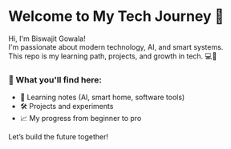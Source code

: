 
# Welcome to My Tech Journey 👋

Hi, I'm Biswajit Gowala!  
I'm passionate about modern technology, AI, and smart systems.  
This repo is my learning path, projects, and growth in tech. 💻🚀

### 🔧 What you'll find here:
- 🧠 Learning notes (AI, smart home, software tools)
- 🛠️ Projects and experiments
- 📈 My progress from beginner to pro

Let’s build the future together!
